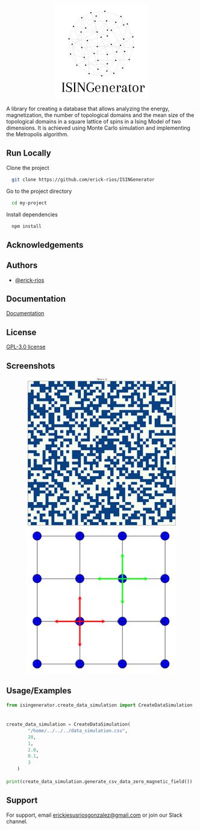 <p align="center">
  <img src="/images/ISINGenerator(3).png" alt="Descripción de la imagen" width="250">
</p>


A library for creating a database that allows analyzing the energy, magnetization, the number of topological domains and the mean size of the topological domains in a square lattice of spins in a Ising Model of two dimensions. It is achieved using Monte Carlo simulation and implementing the Metropolis algorithm.


## Run Locally

Clone the project

```bash
  git clone https://github.com/erick-rios/ISINGenerator
```

Go to the project directory

```bash
  cd my-project
```

Install dependencies

```bash
  npm install
```
## Acknowledgements

## Authors

- [@erick-rios](https://github.com/erick-rios)

## Documentation

[Documentation](https://linktodocumentation)


## License

[GPL-3.0 license](https://choosealicense.com/licenses/gpl-3.0/)

## Screenshots

<p align="center">
  <img src="/images/isingit.png" width="400" />
  <img src="/images/Screenshot 2023-06-19 at 14-06-59 PrTr_UAM_IZT.png" width="400" /> 
</p>



## Usage/Examples

```py
from isingenerator.create_data_simulation import CreateDataSimulation 


create_data_simulation = CreateDataSimulation(
        "/home/../../../data_simulation.csv",
        20,
        1,
        2.0,
        0.1,
        3
    )

print(create_data_simulation.generate_csv_data_zero_magnetic_field())
```
## Support

For support, email erickjesusriosgonzalez@gmail.com or join our Slack channel.
